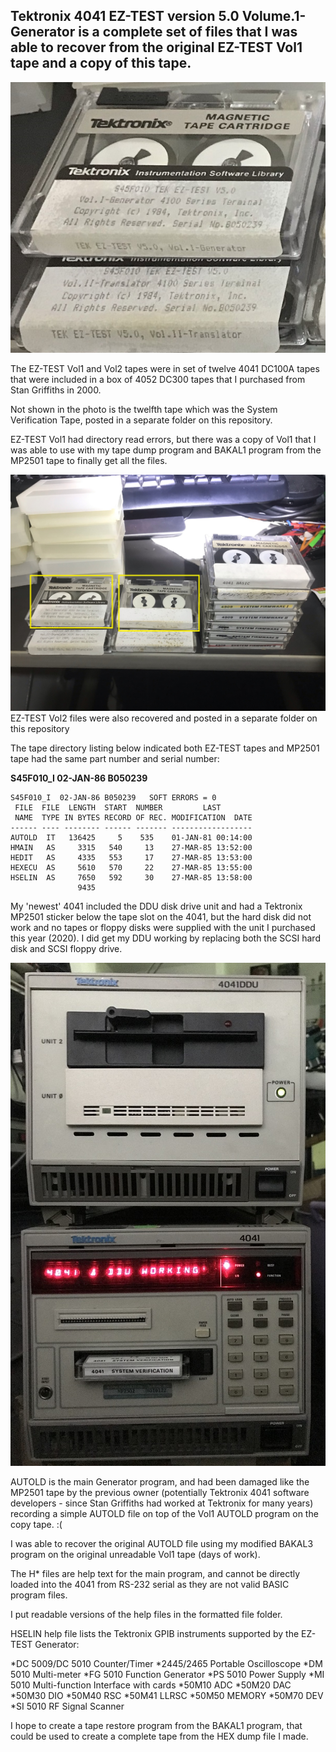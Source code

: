 Tektronix 4041 EZ-TEST version 5.0 Volume.1-Generator is a complete set of files that I was able to recover from the original EZ-TEST Vol1 tape and a copy of this tape.
-------
![EZ-TEST Vol1 tape](./EZ-TEST%20Vol1%20and%20Vol2%20Tapes.jpg)

The EZ-TEST Vol1 and Vol2 tapes were in set of twelve 4041 DC100A tapes that were included in a box of 4052 DC300 tapes that I purchased from Stan Griffiths in 2000.

Not shown in the photo is the twelfth tape which was the System Verification Tape, posted in a separate folder on this repository.

EZ-TEST Vol1 had directory read errors, but there was a copy of Vol1 that I was able to use with my tape dump program and BAKAL1 program from the MP2501 tape to finally get all the files.

![EZ-TEST Vol1 tapes](./EZ-TEST%20Vol1%20Tapes.jpg)
EZ-TEST Vol2 files were also recovered and posted in a separate folder on this repository

The tape directory listing below indicated both EZ-TEST tapes and MP2501 tape had the same part number and serial number:

**S45F010_I  02-JAN-86 B050239** 

```Assembly
S45F010_I  02-JAN-86 B050239   SOFT ERRORS = 0        
 FILE  FILE  LENGTH  START  NUMBER         LAST       
 NAME  TYPE IN BYTES RECORD OF REC. MODIFICATION  DATE
------ ---- -------- ------ ------- ------------------
AUTOLD  IT   136425     5    535    01-JAN-81 00:14:00
HMAIN   AS     3315   540     13    27-MAR-85 13:52:00
HEDIT   AS     4335   553     17    27-MAR-85 13:53:00
HEXECU  AS     5610   570     22    27-MAR-85 13:55:00
HSELIN  AS     7650   592     30    27-MAR-85 13:58:00
               9435                               
```
My 'newest' 4041 included the DDU disk drive unit and had a Tektronix MP2501 sticker below the tape slot on the 4041, but the hard disk did not work and no tapes or floppy disks were supplied with the unit I purchased this year (2020).  I did get my DDU working by replacing both the SCSI hard disk and SCSI floppy drive.

![my 4041 and DDU](./My%20new%204041%20%26%20DDU%20are%20working%20small.jpg)

AUTOLD is the main Generator program, and had been damaged like the MP2501 tape by the previous owner (potentially Tektronix 4041 software developers - since Stan Griffiths had worked at Tektronix for many years) recording a simple AUTOLD file on top of the Vol1 AUTOLD program on the copy tape. :(  

I was able to recover the original AUTOLD file using my modified BAKAL3 program on the original unreadable Vol1 tape (days of work).

The H* files are help text for the main program, and cannot be directly loaded into the 4041 from RS-232 serial as they are not valid BASIC program files.

I put readable versions of the help files in the formatted file folder.

HSELIN help file lists the Tektronix GPIB instruments supported by the EZ-TEST Generator:

  *DC 5009/DC 5010 Counter/Timer 
  *2445/2465 Portable Oscilloscope 
  *DM 5010 Multi-meter 
  *FG 5010 Function Generator 
  *PS 5010 Power Supply 
  *MI 5010 Multi-function Interface with cards 
                     *50M10 ADC
                     *50M20 DAC
                     *50M30 DIO
                     *50M40 RSC
                     *50M41 LLRSC
                     *50M50 MEMORY
                     *50M70 DEV   
  *SI 5010 RF Signal Scanner 

I hope to create a tape restore program from the BAKAL1 program, that could be used to create a complete tape from the HEX dump file I made.
